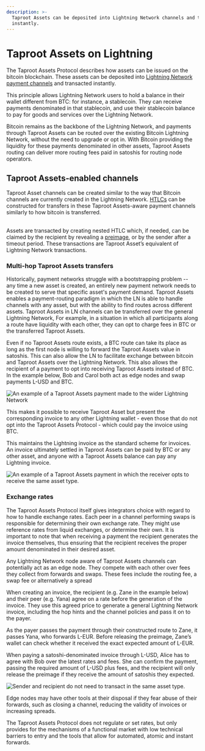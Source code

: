```yaml
---
description: >-
  Taproot Assets can be deposited into Lightning Network channels and transacted
  instantly.
---
```


# Taproot Assets on Lightning

The Taproot Assets Protocol describes how assets can be issued on the bitcoin blockchain. These assets can be deposited into [Lightning Network payment channels](https://docs.lightning.engineering/the-lightning-network/payment-channels/lifecycle-of-a-payment-channel) and transacted instantly.

This principle allows Lightning Network users to hold a balance in their wallet different from BTC: for instance, a stablecoin. They can receive payments denominated in that stablecoin, and use their stablecoin balance to pay for goods and services over the Lightning Network.

Bitcoin remains as the backbone of the Lightning Network, and payments through Taproot Assets can be routed over the existing Bitcoin Lightning Network, without the need to upgrade or opt in. With Bitcoin providing the liquidity for these payments denominated in other assets, Taproot Assets routing can deliver more routing fees paid in satoshis for routing node operators.

## Taproot Assets-enabled channels <a href="#docs-internal-guid-8073d85d-7fff-f958-e660-b596e6d08d6d" id="docs-internal-guid-8073d85d-7fff-f958-e660-b596e6d08d6d"></a>

Taproot Asset channels can be created similar to the way that Bitcoin channels are currently created in the Lightning Network. [HTLCs](../multihop-payments/hash-time-lock-contract-htlc.md) can be constructed for transfers in these Taproot Assets-aware payment channels similarly to how bitcoin is transferred.

\
Assets are transacted by creating nested HTLC which, if needed, can be claimed by the recipient by revealing a [preimage](../../community-resources/glossary.md#preimage), or by the sender after a timeout period.  These transactions are Taproot Asset’s equivalent of Lightning Network transactions.

### Multi-hop Taproot Assets transfers

Historically, payment networks struggle with a bootstrapping problem -- any time a new asset is created, an entirely new payment network needs to be created to serve that specific asset's payment demand.  Taproot Assets enables a payment-routing paradigm in which the LN is able to handle channels with any asset, but with the ability to find routes across different assets. Taproot Assets in LN channels can be transferred over the general Lightning Network, For example, in a situation in which all participants along a route have liquidity with each other, they can opt to charge fees in BTC or the transferred Taproot Assets.

Even if no Taproot Assets route exists, a BTC route can take its place as long as the first node is willing to forward the Taproot Assets value in satoshis. This can also allow the LN to facilitate exchange between bitcoin and Taproot Assets over the Lightning Network. This also allows the recipient of a payment to opt into receiving Taproot Assets instead of BTC. In the example below, Bob and Carol both act as edge nodes and swap payments L-USD and BTC.

![An example of a Taproot Assets payment made to the wider Lightning Network](<../../.gitbook/assets/Group 3881(1).png>)

This makes it possible to receive Taproot Asset but present the corresponding invoice to any other Lightning wallet - even those that do not opt into the Taproot Assets Protocol - which could pay the invoice using BTC.

This maintains the Lightning invoice as the standard scheme for invoices. An invoice ultimately settled in Taproot Assets can be paid by BTC or any other asset, and anyone with a Taproot Assets balance can pay any Lightning invoice.

![An example of a Taproot Assets payment in which the receiver opts to receive the same asset type.](<../../.gitbook/assets/Group 3882(2).png>)



### Exchange rates <a href="#docs-internal-guid-08fce969-7fff-c159-5dda-e3434119debb" id="docs-internal-guid-08fce969-7fff-c159-5dda-e3434119debb"></a>

The Taproot Assets Protocol itself gives integrators choice with regard to how to handle exchange rates. Each peer in a channel performing swaps is responsible for determining their own exchange rate. They might use reference rates from liquid exchanges, or determine their own. It is important to note that when receiving a payment the recipient generates the invoice themselves, thus ensuring that the recipient receives the proper amount denominated in their desired asset.&#x20;

Any Lightning Network node aware of Taproot Assets channels can potentially act as an edge node. They compete with each other over fees they collect from forwards and swaps. These fees include the routing fee, a swap fee or alternatively a spread

When creating an invoice, the recipient (e.g. Zane in the example below) and their peer (e.g. Yana) agree on a rate before the generation of the invoice. They use this agreed price to generate a general Lightning Network invoice, including the hop hints and the channel policies and pass it on to the payer.

As the payer passes the payment through their constructed route to Zane, it passes Yana, who forwards L-EUR. Before releasing the preimage, Zane’s wallet can check whether it received the exact expected amount of L-EUR.

When paying a satoshi-denominated invoice through L-USD, Alice has to agree with Bob over the latest rates and fees. She can confirm the payment, passing the required amount of L-USD plus fees, and the recipient will only release the preimage if they receive the amount of satoshis they expected.

![Sender and recipient do not need to transact in the same asset type.](<../../.gitbook/assets/Group 3881(2).png>)

Edge nodes may have other tools at their disposal if they fear abuse of their forwards, such as closing a channel, reducing the validity of invoices or increasing spreads.

The Taproot Assets Protocol does not regulate or set rates, but only provides for the mechanisms of a functional market with low technical barriers to entry and the tools that allow for automated, atomic and instant forwards.
